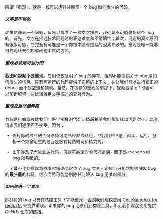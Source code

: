 所谓『重现』，就是一段可以运行并展示一个 bug 如何发生的代码。

##### 文字是不够的

如果你遇到一个问题，但是只提供了一些文字描述，我们是不可能修复这个 bug 的。首先，文字在描述技术问题时的表达难度和不精确性；其次，问题的真实原因有很多可能，它完全有可能是一个你根本没有提及的因素导致的。重现是唯一能够可靠地让我们理解问题本质的方式。

##### 重现必须是可运行的

**截图和视频不是重现**。它们仅仅证明了 bug 的存在，但却不能提供关于 bug 是如何发生的信息。只有可运行的代码提供了完整的上下文，并让我们可以进行真正的 debug 而不是空想和猜测。当然，在提供的重现的前提下，视频或是 gif 动画可以帮助解释一些比较难用文字描述的交互行为。

##### 重现应当尽量精简

有些用户会直接给我们一整个项目的代码，然后希望我们帮忙找出问题所在。此类请求我们通常不予接受，因为：

- 你对你的项目的代码结构可能已经非常熟悉，但我们并不是。阅读、运行、分析一个完全陌生的项目是极其耗费时间和精力的。

- 由于涉及了大量业务代码，问题可能是你的代码错误，而不是 recharts 的 bug 所导致的。

一个最小化的重现意味着它精确地定位了 bug 本身 - 它应当只包含能够触发 bug 的**最少量**的代码。你应当尽可能地剔除任何跟该 bug 无关的部分。

##### 如何提供一个重现

除非你的 bug 只有在构建工具下才能重现，否则我们建议使用 <a href="https://codesandbox.io/s/recharts-issue-template-k2xqp" target="_blank">CodeSandbox for recharts</a> 来提供重现。如果你的 bug 必须用到构建工具，那么我们建议使用提供 GitHub 仓库的链接。

